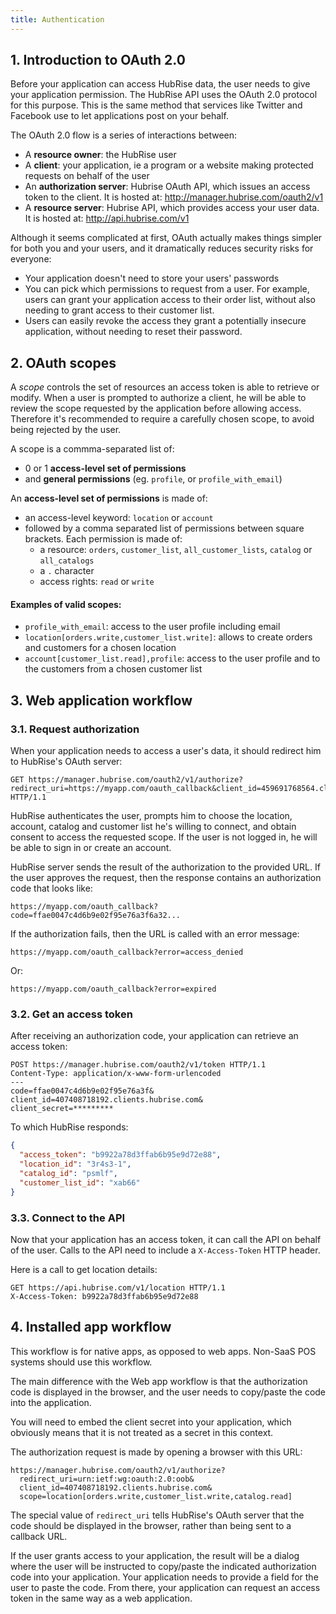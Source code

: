 ```yaml
---
title: Authentication
---
```


## 1. Introduction to OAuth 2.0

Before your application can access HubRise data, the user needs to give your application permission. The HubRise API uses the OAuth 2.0 protocol for this purpose. This is the same method that services like Twitter and Facebook use to let applications post on your behalf.

The OAuth 2.0 flow is a series of interactions between:

- A **resource owner**: the HubRise user
- A **client**: your application, ie a program or a website making protected requests on behalf of the user
- An **authorization server**: Hubrise OAuth API, which issues an access token to the client. It is hosted at: http://manager.hubrise.com/oauth2/v1
- A **resource server**: Hubrise API, which provides access your user data. It is hosted at: http://api.hubrise.com/v1

Although it seems complicated at first, OAuth actually makes things simpler for both you and your users, and it dramatically reduces security risks for everyone:

- Your application doesn't need to store your users' passwords
- You can pick which permissions to request from a user. For example, users can grant your application access to their order list, without also needing to grant access to their customer list.
- Users can easily revoke the access they grant a potentially insecure application, without needing to reset their password.

## 2. OAuth scopes

A _scope_ controls the set of resources an access token is able to retrieve or modify. When a user is prompted to authorize a client, he will be able to review the scope requested by the application before allowing access. Therefore it's recommended to require a carefully chosen scope, to avoid being rejected by the user.

A scope is a commma-separated list of:

- 0 or 1 **access-level set of permissions**
- and **general permissions** (eg. `profile`, or `profile_with_email`)

An **access-level set of permissions** is made of:

- an access-level keyword: `location` or `account`
- followed by a comma separated list of permissions between square brackets. Each permission is made of:
  - a resource: `orders`, `customer_list`, `all_customer_lists`, `catalog` or `all_catalogs`
  - a `.` character
  - access rights: `read` or `write`

#### Examples of valid scopes:

- `profile_with_email`: access to the user profile including email
- `location[orders.write,customer_list.write]`: allows to create orders and customers for a chosen location
- `account[customer_list.read],profile`: access to the user profile and to the customers from a chosen customer list

## 3. Web application workflow

### 3.1. Request authorization

When your application needs to access a user's data, it should redirect him to HubRise's OAuth server:

```http
GET https://manager.hubrise.com/oauth2/v1/authorize?redirect_uri=https://myapp.com/oauth_callback&client_id=459691768564.clients.hubrise.com&scope=location[orders.write,customer_list.write,catalog.read] HTTP/1.1
```

HubRise authenticates the user, prompts him to choose the location, account, catalog and customer list he's willing to connect, and obtain consent to access the requested scope. If the user is not logged in, he will be able to sign in or create an account.

HubRise server sends the result of the authorization to the provided URL. If the user approves the request, then the response contains an authorization code that looks like:

```http
https://myapp.com/oauth_callback?code=ffae0047c4d6b9e02f95e76a3f6a32...
```

If the authorization fails, then the URL is called with an error message:

```http
https://myapp.com/oauth_callback?error=access_denied
```

Or:

```http
https://myapp.com/oauth_callback?error=expired
```

### 3.2. Get an access token

After receiving an authorization code, your application can retrieve an access token:

```http
POST https://manager.hubrise.com/oauth2/v1/token HTTP/1.1
Content-Type: application/x-www-form-urlencoded
---
code=ffae0047c4d6b9e02f95e76a3f&
client_id=407408718192.clients.hubrise.com&
client_secret=*********
```

To which HubRise responds:

```json
{
  "access_token": "b9922a78d3ffab6b95e9d72e88",
  "location_id": "3r4s3-1",
  "catalog_id": "psmlf",
  "customer_list_id": "xab66"
}
```

### 3.3. Connect to the API

Now that your application has an access token, it can call the API on behalf of the user. Calls to the API need to include a `X-Access-Token` HTTP header.

Here is a call to get location details:

```http
GET https://api.hubrise.com/v1/location HTTP/1.1
X-Access-Token: b9922a78d3ffab6b95e9d72e88
```

## 4. Installed app workflow

This workflow is for native apps, as opposed to web apps. Non-SaaS POS systems should use this workflow.

The main difference with the Web app workflow is that the authorization code is displayed in the browser, and the user needs to copy/paste the code into the application.

You will need to embed the client secret into your application, which obviously means that it is not treated as a secret in this context.

The authorization request is made by opening a browser with this URL:

```http
https://manager.hubrise.com/oauth2/v1/authorize?
  redirect_uri=urn:ietf:wg:oauth:2.0:oob&
  client_id=407408718192.clients.hubrise.com&
  scope=location[orders.write,customer_list.write,catalog.read]
```

The special value of `redirect_uri` tells HubRise's OAuth server that the code should be displayed in the browser, rather than being sent to a callback URL.

If the user grants access to your application, the result will be a dialog where the user will be instructed to copy/paste the indicated authorization code into your application. Your application needs to provide a field for the user to paste the code. From there, your application can request an access token in the same way as a web application.
